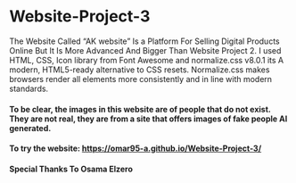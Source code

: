 # Website-Project-3
The Website Called “AK website” Is a Platform For Selling Digital Products Online But It Is More Advanced And Bigger Than Website Project 2. I used HTML, CSS, Icon library from Font Awesome and normalize.css v8.0.1 its A modern, HTML5-ready alternative to CSS resets. Normalize.css makes browsers render all elements more consistently and in line with modern standards.
#### To be clear, the images in this website are of people that do not exist. They are not real, they are from a site that offers images of fake people AI generated.

#### To try the website: https://omar95-a.github.io/Website-Project-3/

#### Special Thanks To Osama Elzero
